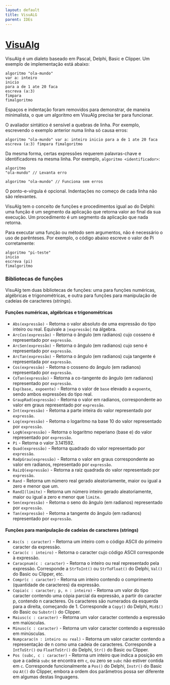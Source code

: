 ```yaml
---
layout: default
title: VisuALG
parent: IDEs
---
```


# [VisuAlg](https://visualg3.com.br)

VisuAlg é um dialeto baseado em Pascal, Delphi, Basic e Clipper. Um exemplo de implementação está abaixo:

```
algoritmo "ola-mundo"
var a: inteiro
inicio
para a de 1 ate 20 faca
escreva (a:3)
fimpara
fimalgoritmo
```

Espaços e indentação foram removidos para demonstrar, de maneira minimalista, o que um algoritmo em VisuAlg precisa ter para funcionar.

O avaliador sintático é sensível a quebras de linha. Por exemplo, escrevendo o exemplo anterior numa linha só causa erros:

```
algoritmo "ola-mundo" var a: inteiro inicio para a de 1 ate 20 faca escreva (a:3) fimpara fimalgoritmo
```

Da mesma forma, certas expressões requerem palavras-chave e identificadores na mesma linha. Por exemplo, `algoritmo <identificador>`:

```
algoritmo
"ola-mundo" // Levanta erro
```

```
algoritmo "ola-mundo" // Funciona sem erros
```

O ponto-e-vírgula é opcional. Indentações no começo de cada linha não são relevantes.

VisuAlg tem o conceito de funções e procedimentos igual ao do Delphi: uma função é um segmento da aplicação que retorna valor ao final da sua execução. Um procedimento é um segmento da aplicação que nada retorna.

Para executar uma função ou método sem argumentos, não é necessário o uso de parênteses. Por exemplo, o código abaixo escreve o valor de Pi corretamente:

```
algoritmo "pi-teste"
inicio
escreva (pi)
fimalgoritmo
```

### Bibliotecas de funções

VisuAlg tem duas bibliotecas de funções: uma para funções numéricas, algébricas e trigonométricas, e outra para funções para manipulação de cadeias de caracteres (_strings_).

#### Funções numéricas, algébricas e trigonométricas

- `Abs(expressão)` - Retorna o valor absoluto de uma expressão do tipo inteiro ou real. Equivale a `|expressão|` na álgebra.
- `ArcCos(expressão)` - Retorna o ângulo (em radianos) cujo cosseno é representado por `expressão`.
- `ArcSen(expressão)` - Retorna o ângulo (em radianos) cujo seno é representado por `expressão`.
- `ArcTan(expressão)` - Retorna o ângulo (em radianos) cuja tangente é representada por `expressão`.
- `Cos(expressão)` - Retorna o cosseno do ângulo (em radianos) representado por `expressão`.
- `CoTan(expressão)` - Retorna a co-tangente do ângulo (em radianos) representado por `expressão`.
- `Exp(base, expoente)` - Retorna o valor de `base` elevado a `expoente`, sendo ambos expressões do tipo real.
- `GraupRad(expressão)` - Retorna o valor em radianos, correspondente ao valor em graus representado por `expressão`.
- `Int(expressão)` - Retorna a parte inteira do valor representado por `expressão`.
- `Log(expressão)` - Retorna o logaritmo na base 10 do valor representado por `expressão`.
- `LogN(expressão)` - Retorna o logaritmo neperiano (base e) do valor representado por `expressão`.
- `Pi` - Retorna o valor 3.141592.
- `Quad(expressão)` - Retorna quadrado do valor representado por `expressão`.
- `RadpGrau(expressão)` - Retorna o valor em graus correspondente ao valor em radianos, representado por `expressão`.
- `RaizQ(expressão)` - Retorna a raiz quadrada do valor representado por `expressão`.
- `Rand` - Retorna um número real gerado aleatoriamente, maior ou igual a zero e menor que um.
- `RandI(limite)` - Retorna um número inteiro gerado aleatoriamente, maior ou igual a zero e menor que `limite`.
- `Sen(expressão)` - Retorna o seno do ângulo (em radianos) representado por `expressão`.
- `Tan(expressão)` - Retorna a tangente do ângulo (em radianos) representado por `expressão`.

#### Funções para manipulação de cadeias de caracteres (strings)

- `Asc(s : caracter)` - Retorna um inteiro com o código ASCII do primeiro caracter da expressão.
- `Carac(c : inteiro)` - Retorna o caracter cujo código ASCII corresponde à expressão.
- `Caracpnum(c : caracter)` - Retorna o inteiro ou real representado pela expressão. Corresponde a `StrToInt()` ou `StrToFloat()` do Delphi, `Val()` do Basic ou Clipper, etc.
- `Compr(c : caracter)` - Retorna um inteiro contendo o comprimento (quantidade de caracteres) da expressão.
- `Copia(c : caracter; p, n : inteiro)` - Retorna um valor do tipo caracter contendo uma cópia parcial da expressão, a partir do caracter p, contendo n caracteres. Os caracteres são numerados da esquerda para a direita, começando de 1. Corresponde a `Copy()` do Delphi, `Mid$()` do Basic ou `Substr()` do Clipper.
- `Maiusc(c : caracter)` - Retorna um valor caracter contendo a expressão em maiúsculas.
- `Minusc(c : caracter)` - Retorna um valor caracter contendo a expressão em minúsculas.
- `Numpcarac(n : inteiro ou real)` - Retorna um valor caracter contendo a representação de n como uma cadeia de caracteres. Corresponde a `IntToStr()` ou `FloatToStr()` do Delphi, `Str()` do Basic ou Clipper.
- `Pos (subc, c : caracter)` - Retorna um inteiro que indica a posição em que a cadeia `subc` se encontra em `c`, ou zero se `subc` não estiver contida em `c`. Corresponde funcionalmente a `Pos()` do Delphi, `Instr()` do Basic ou `At()` do Clipper, embora a ordem dos parâmetros possa ser diferente em algumas destas linguagens.